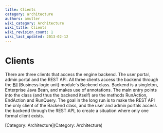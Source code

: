 ```yaml
---
title: Clients
category: architecture
authors: amuller
wiki_category: Architecture
wiki_title: Clients
wiki_revision_count: 1
wiki_last_updated: 2013-02-12
---
```


# Clients

There are three clients that access the engine backend. The user portal, admin portal and the REST API. All three clients access the backend through the [Bll](/documentation/architecture/backend-modules-bll/) (Business logic unit) module's Backend class. Backend is a singleton, Enterprise Java Bean, and makes use of annotations. The main entry points into the class (and thus the backend itself) are the methods RunAction, EndAction and RunQuery. The goal in the long run is to make the REST API the only client of the Backend class, and the user and admin portals access the backend through the REST API, to create a situation where only one formal client exists.

[Category: Architecture](Category: Architecture)
